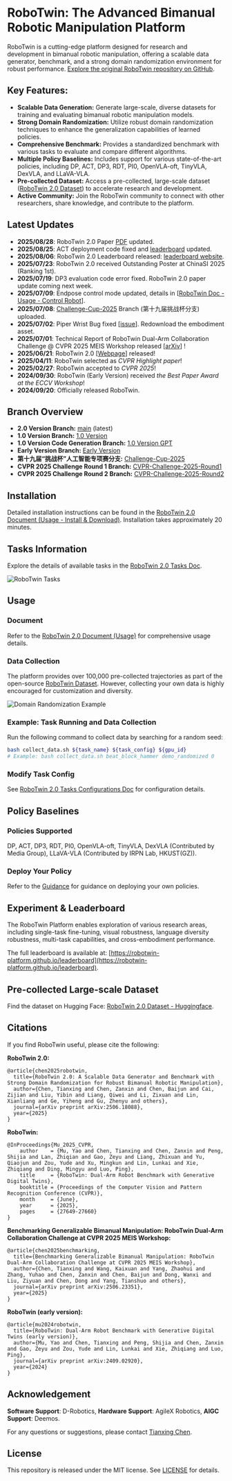 # RoboTwin: The Advanced Bimanual Robotic Manipulation Platform

RoboTwin is a cutting-edge platform designed for research and development in bimanual robotic manipulation, offering a scalable data generator, benchmark, and a strong domain randomization environment for robust performance.  [Explore the original RoboTwin repository on GitHub](https://github.com/RoboTwin-Platform/RoboTwin).

## Key Features:

*   **Scalable Data Generation:** Generate large-scale, diverse datasets for training and evaluating bimanual robotic manipulation models.
*   **Strong Domain Randomization:**  Utilize robust domain randomization techniques to enhance the generalization capabilities of learned policies.
*   **Comprehensive Benchmark:** Provides a standardized benchmark with various tasks to evaluate and compare different algorithms.
*   **Multiple Policy Baselines:** Includes support for various state-of-the-art policies, including DP, ACT, DP3, RDT, PI0, OpenVLA-oft, TinyVLA, DexVLA, and LLaVA-VLA.
*   **Pre-collected Dataset:** Access a pre-collected, large-scale dataset ([RoboTwin 2.0 Dataset](https://huggingface.co/datasets/TianxingChen/RoboTwin2.0/tree/main/dataset)) to accelerate research and development.
*   **Active Community:** Join the RoboTwin community to connect with other researchers, share knowledge, and contribute to the platform.

## Latest Updates

*   **2025/08/28**: RoboTwin 2.0 Paper [PDF](https://arxiv.org/pdf/2506.18088) updated.
*   **2025/08/25**: ACT deployment code fixed and [leaderboard](https://robotwin-platform.github.io/leaderboard) updated.
*   **2025/08/06**: RoboTwin 2.0 Leaderboard released: [leaderboard website](https://robotwin-platform.github.io/leaderboard).
*   **2025/07/23**: RoboTwin 2.0 received Outstanding Poster at ChinaSI 2025 (Ranking 1st).
*   **2025/07/19**: DP3 evaluation code error fixed. RoboTwin 2.0 paper update coming next week.
*   **2025/07/09**: Endpose control mode updated, details in [[RoboTwin Doc - Usage - Control Robot](https://robotwin-platform.github.io/doc/usage/control-robot.html)].
*   **2025/07/08**: [Challenge-Cup-2025](https://github.com/RoboTwin-Platform/RoboTwin/tree/Challenge-Cup-2025) Branch (第十九届挑战杯分支) uploaded.
*   **2025/07/02**: Piper Wrist Bug fixed [[issue](https://github.com/RoboTwin-Platform/RoboTwin/issues/104)]. Redownload the embodiment asset.
*   **2025/07/01**: Technical Report of RoboTwin Dual-Arm Collaboration Challenge @ CVPR 2025 MEIS Workshop released [[arXiv](https://arxiv.org/abs/2506.23351)] !
*   **2025/06/21**: RoboTwin 2.0 [[Webpage](https://robotwin-platform.github.io/)] released!
*   **2025/04/11**: RoboTwin selected as *CVPR Highlight paper*!
*   **2025/02/27**: RoboTwin accepted to *CVPR 2025*!
*   **2024/09/30**: RoboTwin (Early Version) received *the Best Paper Award at the ECCV Workshop*!
*   **2024/09/20**: Officially released RoboTwin.

## Branch Overview

*   **2.0 Version Branch:** [main](https://github.com/RoboTwin-Platform/RoboTwin/tree/main) (latest)
*   **1.0 Version Branch:** [1.0 Version](https://github.com/RoboTwin-Platform/RoboTwin/tree/RoboTwin-1.0)
*   **1.0 Version Code Generation Branch:** [1.0 Version GPT](https://github.com/RoboTwin-Platform/RoboTwin/tree/gpt)
*   **Early Version Branch:** [Early Version](https://github.com/RoboTwin-Platform/RoboTwin/tree/early_version)
*   **第十九届“挑战杯”人工智能专项赛分支:** [Challenge-Cup-2025](https://github.com/RoboTwin-Platform/RoboTwin/tree/Challenge-Cup-2025)
*   **CVPR 2025 Challenge Round 1 Branch:** [CVPR-Challenge-2025-Round1](https://github.com/RoboTwin-Platform/RoboTwin/tree/CVPR-Challenge-2025-Round1)
*   **CVPR 2025 Challenge Round 2 Branch:** [CVPR-Challenge-2025-Round2](https://github.com/RoboTwin-Platform/RoboTwin/tree/CVPR-Challenge-2025-Round2)

## Installation

Detailed installation instructions can be found in the [RoboTwin 2.0 Document (Usage - Install & Download)](https://robotwin-platform.github.io/doc/usage/robotwin-install.html). Installation takes approximately 20 minutes.

## Tasks Information

Explore the details of available tasks in the [RoboTwin 2.0 Tasks Doc](https://robotwin-platform.github.io/doc/tasks/index.html).

![RoboTwin Tasks](https://github.com/RoboTwin-Platform/RoboTwin/raw/main/assets/files/50_tasks.gif)

## Usage

### Document

Refer to the [RoboTwin 2.0 Document (Usage)](https://robotwin-platform.github.io/doc/usage/index.html) for comprehensive usage details.

### Data Collection

The platform provides over 100,000 pre-collected trajectories as part of the open-source [RoboTwin Dataset](https://huggingface.co/datasets/TianxingChen/RoboTwin2.0/tree/main/dataset).  However, collecting your own data is highly encouraged for customization and diversity.

![Domain Randomization Example](https://github.com/RoboTwin-Platform/RoboTwin/raw/main/assets/files/domain_randomization.png)

### Example: Task Running and Data Collection

Run the following command to collect data by searching for a random seed:

```bash
bash collect_data.sh ${task_name} ${task_config} ${gpu_id}
# Example: bash collect_data.sh beat_block_hammer demo_randomized 0
```

### Modify Task Config

See [RoboTwin 2.0 Tasks Configurations Doc](https://robotwin-platform.github.io/doc/usage/configurations.html) for configuration details.

## Policy Baselines

### Policies Supported

DP, ACT, DP3, RDT, PI0, OpenVLA-oft, TinyVLA, DexVLA (Contributed by Media Group), LLaVA-VLA (Contributed by IRPN Lab, HKUST(GZ)).

### Deploy Your Policy

Refer to the [Guidance](https://robotwin-platform.github.io/doc/usage/deploy-your-policy.html) for guidance on deploying your own policies.

## Experiment & Leaderboard

The RoboTwin Platform enables exploration of various research areas, including single-task fine-tuning, visual robustness, language diversity robustness, multi-task capabilities, and cross-embodiment performance.

The full leaderboard is available at: [https://robotwin-platform.github.io/leaderboard](https://robotwin-platform.github.io/leaderboard).

## Pre-collected Large-scale Dataset

Find the dataset on Hugging Face: [RoboTwin 2.0 Dataset - Huggingface](https://huggingface.co/datasets/TianxingChen/RoboTwin2.0/tree/main/dataset).

## Citations

If you find RoboTwin useful, please cite the following:

**RoboTwin 2.0:**
```
@article{chen2025robotwin,
  title={RoboTwin 2.0: A Scalable Data Generator and Benchmark with Strong Domain Randomization for Robust Bimanual Robotic Manipulation},
  author={Chen, Tianxing and Chen, Zanxin and Chen, Baijun and Cai, Zijian and Liu, Yibin and Liang, Qiwei and Li, Zixuan and Lin, Xianliang and Ge, Yiheng and Gu, Zhenyu and others},
  journal={arXiv preprint arXiv:2506.18088},
  year={2025}
}
```

**RoboTwin:**
```
@InProceedings{Mu_2025_CVPR,
    author    = {Mu, Yao and Chen, Tianxing and Chen, Zanxin and Peng, Shijia and Lan, Zhiqian and Gao, Zeyu and Liang, Zhixuan and Yu, Qiaojun and Zou, Yude and Xu, Mingkun and Lin, Lunkai and Xie, Zhiqiang and Ding, Mingyu and Luo, Ping},
    title     = {RoboTwin: Dual-Arm Robot Benchmark with Generative Digital Twins},
    booktitle = {Proceedings of the Computer Vision and Pattern Recognition Conference (CVPR)},
    month     = {June},
    year      = {2025},
    pages     = {27649-27660}
}
```

**Benchmarking Generalizable Bimanual Manipulation: RoboTwin Dual-Arm Collaboration Challenge at CVPR 2025 MEIS Workshop:**
```
@article{chen2025benchmarking,
  title={Benchmarking Generalizable Bimanual Manipulation: RoboTwin Dual-Arm Collaboration Challenge at CVPR 2025 MEIS Workshop},
  author={Chen, Tianxing and Wang, Kaixuan and Yang, Zhaohui and Zhang, Yuhao and Chen, Zanxin and Chen, Baijun and Dong, Wanxi and Liu, Ziyuan and Chen, Dong and Yang, Tianshuo and others},
  journal={arXiv preprint arXiv:2506.23351},
  year={2025}
}
```

**RoboTwin (early version):**
```
@article{mu2024robotwin,
  title={RoboTwin: Dual-Arm Robot Benchmark with Generative Digital Twins (early version)},
  author={Mu, Yao and Chen, Tianxing and Peng, Shijia and Chen, Zanxin and Gao, Zeyu and Zou, Yude and Lin, Lunkai and Xie, Zhiqiang and Luo, Ping},
  journal={arXiv preprint arXiv:2409.02920},
  year={2024}
}
```

## Acknowledgement

**Software Support**: D-Robotics, **Hardware Support**: AgileX Robotics, **AIGC Support**: Deemos.

For any questions or suggestions, please contact [Tianxing Chen](https://tianxingchen.github.io).

## License

This repository is released under the MIT license. See [LICENSE](./LICENSE) for details.